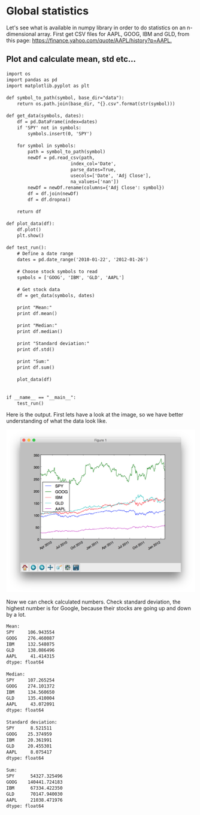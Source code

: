 # Global statistics

Let's see what is available in numpy library in order to do statistics on an n-dimensional array. First get CSV files for AAPL, GOOG, IBM and GLD, from this page: [https://finance.yahoo.com/quote/AAPL/history?p=AAPL. ](https://finance.yahoo.com/quote/AAPL/history?p=AAPL)

## Plot and calculate mean, std etc...

```
import os
import pandas as pd
import matplotlib.pyplot as plt

def symbol_to_path(symbol, base_dir="data"):
    return os.path.join(base_dir, "{}.csv".format(str(symbol)))

def get_data(symbols, dates):
    df = pd.DataFrame(index=dates)
    if 'SPY' not in symbols:
        symbols.insert(0, 'SPY')

    for symbol in symbols:
        path = symbol_to_path(symbol)
        newDf = pd.read_csv(path,
                        index_col='Date',
                        parse_dates=True,
                        usecols=['Date', 'Adj Close'],
                        na_values=['nan'])
        newDf = newDf.rename(columns={'Adj Close': symbol})
        df = df.join(newDf)
        df = df.dropna()

    return df

def plot_data(df):
    df.plot()
    plt.show()

def test_run():
    # Define a date range
    dates = pd.date_range('2010-01-22', '2012-01-26')

    # Choose stock symbols to read
    symbols = ['GOOG', 'IBM', 'GLD', 'AAPL']

    # Get stock data
    df = get_data(symbols, dates)

    print "Mean:"
    print df.mean()

    print "Median:"
    print df.median()

    print "Standard deviation:"
    print df.std()

    print "Sum:"
    print df.sum()

    plot_data(df)


if __name__ == "__main__":
    test_run()
```

Here is the output. First lets have a look at the image, so we have better understanding of what the data look like.

![](/assets/glob_stats_chart1.png)

Now we can check calculated numbers. Check standard deviation, the highest number is for Google, because their stocks are going up and down by a lot. 

```
Mean:
SPY     106.943554
GOOG    276.460087
IBM     132.548075
GLD     138.086496
AAPL     41.414315
dtype: float64

Median:
SPY     107.265254
GOOG    274.101372
IBM     134.560650
GLD     135.410004
AAPL     43.072091
dtype: float64

Standard deviation:
SPY      8.521511
GOOG    25.374959
IBM     20.361991
GLD     20.455301
AAPL     8.075417
dtype: float64

Sum:
SPY      54327.325496
GOOG    140441.724183
IBM      67334.422350
GLD      70147.940030
AAPL     21038.471976
dtype: float64
```



